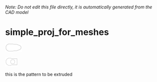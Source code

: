 ###### Note: Do not edit this file directly, it is automatically generated from the CAD model

# simple_proj_for_meshes

![](/project.svg)

 

![readme](/readme1719519431759.svg)

this is the pattern to be extruded

